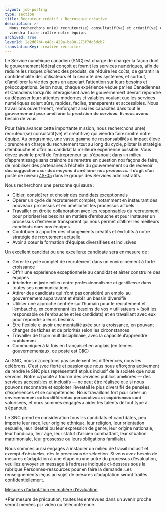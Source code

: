```yaml
---
layout: job-posting
type: section
title: Recruteur créatif / Recruteuse créative
description: >-
  Nous recherchons un(e) recruteur(se) consultatif(ve) et créatif(ve) qui
  viendra faire croître notre équipe.
archived: true
leverId: 2e2d67b4-e48c-429a-be80-270f7dd5dcb7
translationKey: creative-recruiter
---
```

Le Service numérique canadien (SNC) est chargé de changer la façon dont le gouvernement fédéral conçoit et fournit les services numériques, afin de réduire les risques d’échec des produits, de réduire les coûts, de garantir la confidentialité des utilisateurs et la sécurité des systèmes, et surtout, d’améliorer la vie des gens en appelant l’attention sur leurs besoins et préoccupations. Selon nous, chaque expérience vécue par les Canadiennes et Canadiens lorsqu’ils interagissent avec le gouvernement devrait répondre ou dépasser leurs attentes modernes et valables voulant que les services numériques soient sûrs, rapides, faciles, transparents et accessibles. Nous travaillons ouvertement, renforçant ainsi les capacités dans tout le gouvernement pour améliorer la prestation de services. Et nous avons besoin de vous.

Pour faire avancer cette importante mission, nous recherchons un(e) recruteur(se) consultatif(ve) et créatif(ve) qui viendra faire croître notre équipe. Au programme, une vaste gamme de responsabilités à impact élevé : prendre en charge du recrutement tout au long du cycle, piloter la stratégie d’embauche et offrir au candidat la meilleure expérience possible. Vous devez avoir le profil de l’entrepreneur qui s’épanouit dans un milieu d’apprentissage sans craindre de remettre en question nos façons de faire, de mobiliser des partenaires à l’échelle du gouvernement ou de recevoir des suggestions sur des moyens d’améliorer nos processus. Il s’agit d’un poste de niveau [AS-05](https://www.tbs-sct.gc.ca/agreements-conventions/view-visualiser-fra.aspx?id=15#toc993929940) dans le groupe des Services administratifs.

Nous recherchons une personne qui saura :

* Cibler, considérer et choisir des candidats exceptionnels
* Opérer un cycle de recrutement complet, notamment en instaurant des nouveaux processus et en améliorant les processus actuels
* Travailler en étroite collaboration avec les responsables du recrutement pour prioriser les besoins en matière d’embauche et pour instaurer un processus d’entrevue transparent qui nous permet d’attirer les meilleurs candidats dans nos équipes
* Contribuer à apporter des changements créatifs et évolutifs à notre stratégie de recrutement actuelle
* Avoir à cœur la formation d’équipes diversifiées et inclusives

Un excellent candidat ou une excellente candidate sera en mesure de :

* Gérer le cycle complet de recrutement dans un environnement à forte croissance
* Offrir une expérience exceptionnelle au candidat et aimer construire des équipes
* Atteindre un juste milieu entre professionnalisme et gentillesse dans toutes ses communications
* Attirer des candidats qui n’ont pas considéré un emploi au gouvernement auparavant et établir un bassin diversifié
* Utiliser une approche centrée sur l’humain pour le recrutement et l’embauche, en comprenant les besoins de vos « utilisateurs » (soit les responsable de l’embauche et les candidats) et en travaillant avec eux pour répondre à leurs besoins
* Être flexible et avoir une mentalité axée sur la croissance, en pouvant changer de tâches et de priorités selon les circonstances
* Travailler de façon multidisciplinaire, avec la capacité d’apprendre rapidement
* Communiquer à la fois en français et en anglais (en termes gouvernementaux, ce poste est CBC)

Au SNC, nous n’acceptons pas seulement les différences, nous les célébrons. C’est avec fierté et passion que nous nous efforçons activement de rendre le SNC plus représentatif et plus inclusif de la société que nous servons. Notre capacité à fournir des services publics améliorés — des services accessibles et inclusifs — ne peut être réalisée que si nous pouvons reconnaître et exploiter l’éventail le plus diversifié de pensées, d’expériences et de compétences. Nous travaillons fort pour créer un environnement où les différentes perspectives et expériences sont valorisées, et nous sommes engagés à aider les talents de tout type à s’épanouir.

Le SNC prend en considération tous les candidats et candidates, peu importe leur race, leur origine ethnique, leur religion, leur orientation sexuelle, leur identité ou leur expression de genre, leur origine nationale, leur handicap, leur âge, leur statut d’ancien combattant, leur situation matrimoniale, leur grossesse ou leurs obligations familiales.

Nous sommes aussi engagés à instaurer un milieu de travail inclusif et exempt d’obstacles, dès le processus de sélection. Si vous avez besoin de mesures d’adaptation à une étape ou une autre du processus d’évaluation, veuillez envoyer un message à l’adresse indiquée ci-dessous sous la rubrique Personnes-ressources pour en faire la demande. Les renseignements reçus au sujet de mesures d’adaptation seront traités confidentiellement.

[Mesures d’adaptation en matière d’évaluation](https://www.canada.ca/fr/commission-fonction-publique/services/mesures-d-adaptation-matiere-evaluation.html)

*Par mesure de précaution, toutes les entrevues dans un avenir proche seront menées par vidéo ou téléconférence. 